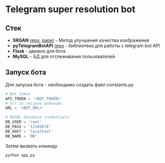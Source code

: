 # Telegram super resolution bot

## Стек
- **SRGAN** [repo](https://github.com/sgrvinod/a-PyTorch-Tutorial-to-Super-Resolution), [paper](https://arxiv.org/abs/1609.04802) - Метод улучшения качества изображения
- **pyTelegramBotAPI** [repo](https://github.com/eternnoir/pyTelegramBotAPI) - библиотека для работы с telegram bot API 
- **Flask** - движок для бота
- **MySQL** - БД для отслеживания пользователей


## Запуск бота

Для запуска бота - необходимо создать файл constants.py

```python
# Bot token
API_TOKEN = '<BOT_TOKEN>'
# Url to recieve webhooks
URL = '<BOT_URL>'

# MySQL database credentials
DB_USER = 'root'
DB_PASS = '12345678'
DB_HOST = 'localhost'
DB_NAME = 'DB'
```

Затем вызвать команду
```sh
python app.py
```